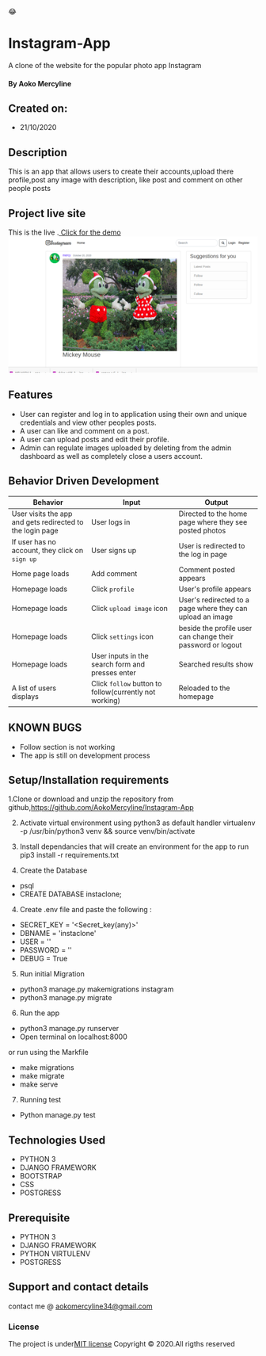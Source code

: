 :joy:

# Instagram-App
A clone of the website for the popular photo app Instagram 

#### By **Aoko Mercyline**

## Created on:
* 21/10/2020

## Description
This is an app that allows users to create their accounts,upload there profile,post any image with description, like post and comment on other people posts

## Project live site
  This is the live .[ Click for the demo](https://mercyinstag.herokuapp.com/)
 ![Image](static/images/instaclone.jpg)
    
## Features
* User can register and  log in to application using their own and unique credentials  and view other peoples posts.
* A user can like and comment on a post.
* A user can upload posts and edit their profile.
* Admin can regulate images uploaded by deleting from the admin dashboard as well as completely close a users account.



## Behavior Driven Development
| Behavior            | Input                         | Output                        | 
| ------------------- | ----------------------------- | ----------------------------- |
| User visits the app and gets redirected to the login page  | User logs in | Directed to the home page where they see posted photos | 
If user has no account, they click on `sign up` | User signs up | User is redirected to the log in page |
|  Home page loads | Add comment  | Comment posted appears |
|  Homepage loads | Click `profile` | User's profile appears | 
| Homepage loads | Click `upload image` icon | User's redirected to a page where they can upload an image | 
| Homepage loads | Click `settings` icon | beside the profile user can change their password or logout | 
| Homepage loads | User inputs in the search form and presses enter | Searched results show |
| A list of users displays | Click `follow` button to follow(currently not working) | Reloaded to the homepage

## KNOWN BUGS

* Follow section is not working
* The app is still on development process


## Setup/Installation requirements
1.Clone or download and unzip the repository from github,https://github.com/AokoMercyline/Instagram-App

2. Activate virtual environment using python3 as default handler virtualenv -p /usr/bin/python3 venv && source venv/bin/activate

3. Install dependancies that will create an environment for the app to run pip3 install -r requirements.txt
4. Create the Database
- psql
- CREATE DATABASE instaclone;

4. Create .env file and paste  the following :

* SECRET_KEY = '<Secret_key(any)>'
* DBNAME = 'instaclone'
* USER = '<Username>'
* PASSWORD = '<password>'
* DEBUG = True
5. Run initial Migration
* python3 manage.py makemigrations instagram
* python3 manage.py migrate
6. Run the app
* python3 manage.py runserver
* Open terminal on localhost:8000

or run using the Markfile
* make migrations
* make migrate
* make serve

7. Running test

* Python manage.py test

## Technologies Used
* PYTHON 3
* DJANGO FRAMEWORK
* BOOTSTRAP
* CSS
* POSTGRESS

## Prerequisite
* PYTHON 3
* DJANGO FRAMEWORK
* PYTHON VIRTULENV
* POSTGRESS
## Support and contact details
contact me @ aokomercyline34@gmail.com
### License
The project is under[MIT license](/blob/master/LICENSE)
Copyright &copy; 2020.All rigths reserved